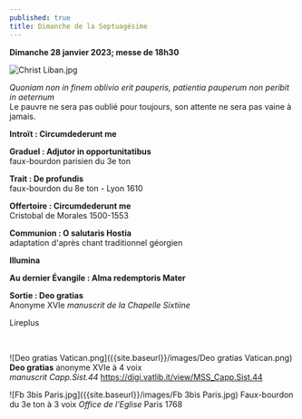```yaml
---
published: true
title: Dimanche de la Septuagésime
---
```

**Dimanche 28 janvier 2023; messe de 18h30**  

![Christ Liban.jpg]({{site.baseurl}}/images/Christ%20Liban.jpg)

*Quoniam non in finem oblivio erit pauperis, patientia pauperum non peribit in aeternum*  
Le pauvre ne sera pas oublié pour toujours, son attente ne sera pas vaine à jamais.

**Introït : Circumdederunt me**  

**Graduel : Adjutor in opportunitatibus**  
faux-bourdon parisien du 3e ton

**Trait : De profundis**  
faux-bourdon du 8e ton - Lyon 1610

**Offertoire : Circumdederunt me**  
Cristobal de Morales 1500-1553

**Communion : O salutaris Hostia**  
adaptation d'après chant traditionnel géorgien

**Illumina**

**Au dernier Évangile : Alma redemptoris Mater**

**Sortie : Deo gratias**  
Anonyme XVIe *manuscrit de la Chapelle Sixtiine*

Lireplus

&nbsp;

![Deo gratias Vatican.png]({{site.baseurl}}/images/Deo gratias Vatican.png)  
**Deo gratias** anonyme XVIe à 4 voix  
*manuscrit Capp.Sist.44*   https://digi.vatlib.it/view/MSS_Capp.Sist.44  

![Fb 3bis Paris.jpg]({{site.baseurl}}/images/Fb 3bis Paris.jpg)
Faux-bourdon du 3e ton à 3 voix
*Office de l'Eglise* Paris 1768